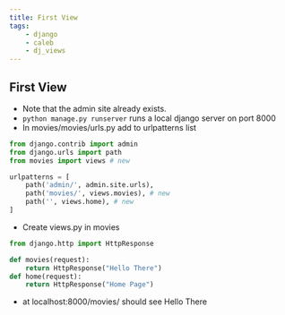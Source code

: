 ```yaml
---
title: First View
tags:
    - django
    - caleb
    - dj_views
---
```


## First View
- Note that the admin site already exists.
- `python manage.py runserver` runs a local django server on port 8000
- In movies/movies/urls.py add to urlpatterns list
``` python
from django.contrib import admin
from django.urls import path
from movies import views # new

urlpatterns = [
    path('admin/', admin.site.urls),
    path('movies/', views.movies), # new
    path('', views.home), # new 
]
```
- Create views.py in movies
``` python
from django.http import HttpResponse

def movies(request):
    return HttpResponse("Hello There")
def home(request):
    return HttpResponse("Home Page")
```
- at localhost:8000/movies/ should see Hello There
